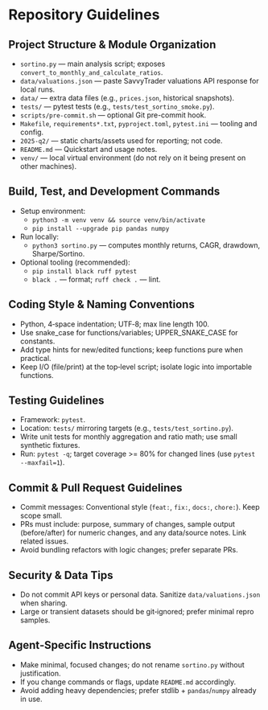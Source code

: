 # Repository Guidelines

## Project Structure & Module Organization
- `sortino.py` — main analysis script; exposes `convert_to_monthly_and_calculate_ratios`.
- `data/valuations.json` — paste SavvyTrader valuations API response for local runs.
- `data/` — extra data files (e.g., `prices.json`, historical snapshots).
- `tests/` — pytest tests (e.g., `tests/test_sortino_smoke.py`).
- `scripts/pre-commit.sh` — optional Git pre-commit hook.
- `Makefile`, `requirements*.txt`, `pyproject.toml`, `pytest.ini` — tooling and config.
- `2025-q2/` — static charts/assets used for reporting; not code.
- `README.md` — Quickstart and usage notes.
- `venv/` — local virtual environment (do not rely on it being present on other machines).

## Build, Test, and Development Commands
- Setup environment:
  - `python3 -m venv venv && source venv/bin/activate`
  - `pip install --upgrade pip pandas numpy`
- Run locally:
  - `python3 sortino.py` — computes monthly returns, CAGR, drawdown, Sharpe/Sortino.
- Optional tooling (recommended):
  - `pip install black ruff pytest`
  - `black .` — format; `ruff check .` — lint.

## Coding Style & Naming Conventions
- Python, 4‑space indentation; UTF‑8; max line length 100.
- Use snake_case for functions/variables; UPPER_SNAKE_CASE for constants.
- Add type hints for new/edited functions; keep functions pure when practical.
- Keep I/O (file/print) at the top‑level script; isolate logic into importable functions.

## Testing Guidelines
- Framework: `pytest`.
- Location: `tests/` mirroring targets (e.g., `tests/test_sortino.py`).
- Write unit tests for monthly aggregation and ratio math; use small synthetic fixtures.
- Run: `pytest -q`; target coverage >= 80% for changed lines (use `pytest --maxfail=1`).

## Commit & Pull Request Guidelines
- Commit messages: Conventional style (`feat:`, `fix:`, `docs:`, `chore:`). Keep scope small.
- PRs must include: purpose, summary of changes, sample output (before/after) for numeric changes, and any data/source notes. Link related issues.
- Avoid bundling refactors with logic changes; prefer separate PRs.

## Security & Data Tips
- Do not commit API keys or personal data. Sanitize `data/valuations.json` when sharing.
- Large or transient datasets should be git‑ignored; prefer minimal repro samples.

## Agent‑Specific Instructions
- Make minimal, focused changes; do not rename `sortino.py` without justification.
- If you change commands or flags, update `README.md` accordingly.
- Avoid adding heavy dependencies; prefer stdlib + `pandas`/`numpy` already in use.
